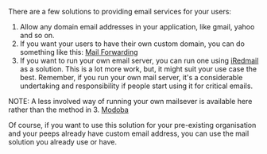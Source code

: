 There are a few solutions to providing email services for your users:

1. Allow any domain email addresses in your application, like gmail, yahoo and so on.
2. If you want your users to have their own custom domain, you can do something like this: [Mail Forwarding](https://www.youtube.com/watch?v=MEheS8gM4Xs)
3. If you want to run your own email server, you can run one using [iRedmail](https://www.iredmail.org) as a solution. This is a lot more work, but, it might suit your use case the best. Remember, if you run your own mail server, it's a considerable undertaking and responsibility if people start using it for critical emails. 

NOTE: A less involved way of running your own mailsever is available here rather than the method in 3. [Modoba](https://modoboa.readthedocs.io/en/latest/installation.html)

Of course, if you want to use this solution for your pre-existing organisation and your peeps already have custom email address, you can use the mail solution you already use or have. 
